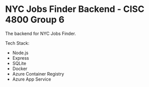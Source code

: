 # NYC Jobs Finder Backend - CISC 4800 Group 6

The backend for NYC Jobs Finder.

Tech Stack:

- Node.js
- Express
- SQLite
- Docker
- Azure Container Registry
- Azure App Service
